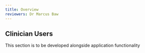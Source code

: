```yaml
---
title: Overview
reviewers: Dr Marcus Baw
---
```


## Clinician Users

This section is to be developed alongside application functionality
